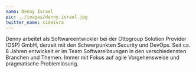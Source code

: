 ```yaml
---
name: Denny Israel
pic: ../images/denny.israel.jpg
twitter_name: sideisra
---
```


Denny arbeitet als Softwareentwickler bei der Ottogroup Solution Provider (OSP) GmbH, derzeit mit den Schwerpunkten
Security und DevOps. Seit ca. 8 Jahren entwickelt er im Team Softwarelösungen in den verschiedensten Branchen und
Themen. Immer mit Fokus auf agile Vorgehensweise und pragmatische Problemlösung.
